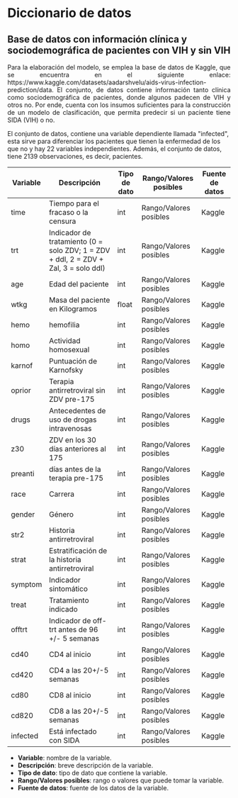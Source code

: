 # Diccionario de datos

## Base de datos con información clínica y sociodemográfica de pacientes con VIH y sin VIH

<p align="justify">
Para la elaboración del modelo, se emplea la base de datos de Kaggle, que se encuentra en el siguiente enlace: https://www.kaggle.com/datasets/aadarshvelu/aids-virus-infection-prediction/data. El conjunto, de datos contiene información tanto clínica como sociodemográfica de pacientes, donde algunos padecen de VIH y otros no. Por ende, cuenta con los insumos suficientes para la construcción de un modelo de clasificación, que permita predecir si un paciente tiene SIDA (VIH) o no.

El conjunto de datos, contiene una variable dependiente llamada "infected", esta sirve para diferenciar los pacientes que tienen la enfermedad de los que no y hay 22 variables independientes. Además, el conjunto de datos, tiene 2139 observaciones, es decir, pacientes.
</p>

| Variable | Descripción | Tipo de dato | Rango/Valores posibles | Fuente de datos |
| --- | --- | --- | --- | --- |
| time | Tiempo para el fracaso o la censura | int | Rango/Valores posibles | Kaggle |
| trt | Indicador de tratamiento (0 = solo ZDV; 1 = ZDV + ddI, 2 = ZDV + Zal, 3 = solo ddI) | int | Rango/Valores posibles | Kaggle |
| age | Edad del paciente | int | Rango/Valores posibles | Kaggle|
| wtkg | Masa del paciente en Kilogramos | float | Rango/Valores posibles | Kaggle |
| hemo | hemofilia |int  | Rango/Valores posibles | Kaggle|
| homo | Actividad homosexual | int | Rango/Valores posibles | Kaggle |
| karnof | Puntuación de Karnofsky | int | Rango/Valores posibles | Kaggle |
| oprior | Terapia antirretroviral sin ZDV pre-175 | int | Rango/Valores posibles | Kaggle |
| drugs | Antecedentes de uso de drogas intravenosas | int | Rango/Valores posibles | Kaggle |
| z30 | ZDV en los 30 días anteriores al 175 | int | Rango/Valores posibles | Kaggle|
| preanti | días antes de la terapia pre-175 | int | Rango/Valores posibles | Kaggle |
| race | Carrera | int | Rango/Valores posibles | Kaggle|
| gender | Género | int | Rango/Valores posibles | Kaggle |
| str2 | Historia antirretroviral | int | Rango/Valores posibles | Kaggle |
| strat | Estratificación de la historia antirretroviral | int | Rango/Valores posibles | Kaggle|
| symptom | Indicador sintomático| int | Rango/Valores posibles | Kaggle |
| treat | Tratamiento indicado | int | Rango/Valores posibles | Kaggle|
| offtrt | Indicador de off-trt antes de 96 +/- 5 semanas | int | Rango/Valores posibles | Kaggle |
| cd40 | CD4 al inicio | int | Rango/Valores posibles | Kaggle |
| cd420 | CD4 a las 20+/-5 semanas | int | Rango/Valores posibles | Kaggle|
| cd80 | CD8 al inicio | int | Rango/Valores posibles | Kaggle |
| cd820 | CD8 a las 20+/-5 semanas | int | Rango/Valores posibles | Kaggle|
| infected | Está infectado con SIDA | int | Rango/Valores posibles | Kaggle |



- **Variable**: nombre de la variable.
- **Descripción**: breve descripción de la variable.
- **Tipo de dato**: tipo de dato que contiene la variable.
- **Rango/Valores posibles**: rango o valores que puede tomar la variable.
- **Fuente de datos**: fuente de los datos de la variable.



